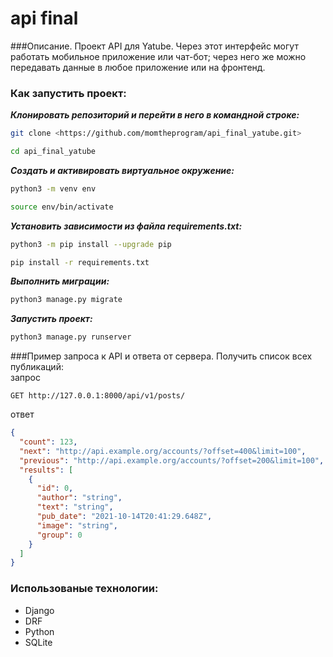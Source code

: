 ﻿# **api final**
###Описание.
Проект API для Yatube. Через этот интерфейс могут работать 
мобильное приложение или чат-бот; 
через него же можно передавать данные 
в любое приложение или на фронтенд.

### Как запустить проект:

***Клонировать репозиторий и перейти в него в командной строке:***

```bash
git clone <https://github.com/momtheprogram/api_final_yatube.git>

cd api_final_yatube
``` 


***Cоздать и активировать виртуальное окружение:***


```bash
python3 -m venv env

source env/bin/activate
``` 


***Установить зависимости из файла requirements.txt:***

```bash
python3 -m pip install --upgrade pip

pip install -r requirements.txt
``` 

***Выполнить миграции:***

```bash
python3 manage.py migrate
``` 

***Запустить проект:***

```bash
python3 manage.py runserver
```


###Пример запроса к API и ответа от сервера.
Получить список всех публикаций:\
запрос

```postman
GET http://127.0.0.1:8000/api/v1/posts/
```
ответ
```json
{
  "count": 123,
  "next": "http://api.example.org/accounts/?offset=400&limit=100",
  "previous": "http://api.example.org/accounts/?offset=200&limit=100",
  "results": [
    {
      "id": 0,
      "author": "string",
      "text": "string",
      "pub_date": "2021-10-14T20:41:29.648Z",
      "image": "string",
      "group": 0
    }
  ]
}
```

### Использованые технологии:
 - Django
 - DRF
 - Python
 - SQLite
 